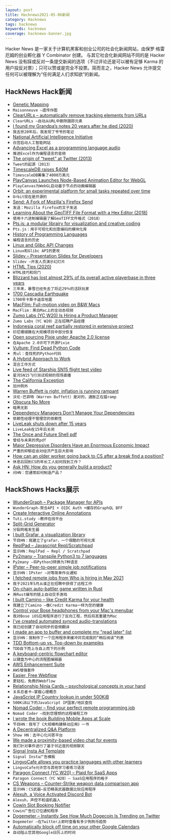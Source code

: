 ```yaml
---
layout: post
title: Hacknews2021-05-06新闻
category: Hacknews
tags: hacknews
keywords: hacknews
coverage: hacknews-banner.jpg
---
```


Hacker News 是一家关于计算机黑客和创业公司的社会化新闻网站，由保罗·格雷厄姆的创业孵化器 Y Combinator 创建。
与其它社会化新闻网站不同的是 Hacker News 没有踩或反对一条提交新闻的选项（不过评论还是可以被有足够 Karma 的用户投反对票）；只可以赞或是完全不投票。简而言之，Hacker News 允许提交任何可以被理解为“任何满足人们求知欲”的新闻。

## HackNews Hack新闻


- [Genetic Mapping](https://maisonneuve.org/article/2021/04/12/genetic-mapping/)
- `Maisonneuve –遗传作图`
- [ClearURLs – automatically remove tracking elements from URLs](https://github.com/ClearURLs/Addon/)
- `ClearURLs –自动从URL中删除跟踪元素`
- [I found my Grandpa’s notes 20 years after he died (2020)](https://medium.com/lessons-from-history/i-found-my-grandfathers-notes-20-years-after-he-died-here-s-what-i-learnt-b550a65069d7)
- `我去世20年后，我发现了爷爷的笔记`
- [National Artificial Intelligence Initiative](https://www.ai.gov/)
- `白宫启动人工智能网站`
- [Advancing Excel as a programming language audio](https://blubrry.com/microsoftresearch/76856095/120-advancing-excel-as-a-programming-language-with-andy-gordon-and-simon-peyton-jones/)
- `推进Excel作为编程语言的音频`
- [The origin of “tweet” at Twitter (2013)](https://furbo.org/2013/06/28/the-origin-of-tweet/)
- `Tweet的起源（2013）`
- [TimescaleDB raises $40M](https://blog.timescale.com/blog/40-million-to-help-developers-measure-everything-that-matters/)
- `TimescaleDB筹集了4000万美元`
- [PlayCanvas Launches Node-Based Animation Editor for WebGL](https://blog.playcanvas.com/introducing-the-anim-state-graph/)
- `PlayCanvas为WebGL启动基于节点的动画编辑器`
- [Orbit: an experimental platform for small tasks repeated over time](https://github.com/andymatuschak/orbit)
- `Orbit现在是开源的`
- [Send: A Fork of Mozilla's Firefox Send](https://github.com/timvisee/send)
- `发送：Mozilla Firefox的叉子发送`
- [Learning About the GeoTIFF File Format with a Hex Editor (2018)](https://medium.com/planet-stories/a-handy-introduction-to-cloud-optimized-geotiffs-1f2c9e716ec3)
- `使用十六进制编辑器了解GeoTIFF文件格式（2018）`
- [Pts.js: a modular librairy for visualization and creative coding](https://ptsjs.org/)
- `Pts.js：用于可视化和创意编码的模块化库`
- [History of Programming Languages](https://felleisen.org/matthias/7480-s21/index.html)
- `编程语言的历史`
- [Linux and Glibc API Changes](https://man7.org/tlpi/api_changes/index.html)
- `Linux和Glibc API的更改`
- [Slidev – Presentation Slides for Developers](https://github.com/slidevjs/slidev)
- `Slidev –开发人员演示幻灯片`
- [HTML Tips (2020)](https://markodenic.com/posts/html-tips/)
- `HTML技巧和窍门`
- [Blizzard has lost almost 29% of its overall active playerbase in three years](https://massivelyop.com/2021/05/04/activision-blizzard-q1-2021-financials-blizzard-maus-down-to-27m/)
- `三年来，暴雪已经失去了将近29％的活跃玩家`
- [1700 Cascadia Earthquake](https://en.wikipedia.org/wiki/1700_Cascadia_earthquake)
- `1700年卡斯卡迪亚地震`
- [MacFlim: Full-motion video on B&W Macs](http://www.macflim.com)
- `MacFlim：黑白Mac上的全动态视频`
- [Zumo Labs (YC W20) Is Hiring a Product Manager](https://www.workatastartup.com/jobs/43771)
- `Zumo Labs（YC W20）正在招聘产品经理`
- [Indonesia coral reef partially restored in extensive project](https://www.forbes.com/sites/johannaread/2021/05/05/the-sheba-hope-reef-brings-hope-to-coral-reefs-everywhere-you-can-help-too/)
- `印尼珊瑚礁在大规模项目中部分恢复`
- [Open sourcing Pixie under Apache 2.0 license](https://blog.px.dev/open-source-release/)
- `在Apache 2.0许可下开源Pixie`
- [Vulture: Find Dead Python Code](https://github.com/jendrikseipp/vulture)
- `秃ul：查找死的Python代码`
- [A Hybrid Approach to Work](https://blog.google/inside-google/life-at-google/hybrid-approach-work/)
- `混合工作方式`
- [Live feed of Starship SN15 flight test video](https://www.spacex.com/vehicles/starship/index.html)
- `星河SN15飞行测试视频的现场直播`
- [The California Exception](https://pxlnv.com/linklog/california-exception/)
- `加州例外`
- [Warren Buffett is right, inflation is running rampant](https://currently.att.yahoo.com/att/warren-buffett-is-right-inflation-is-running-rampant-105340040.html)
- `沃伦·巴菲特（Warren Buffett）是对的，通胀正在猖ramp`
- [Obscura No More](https://theamericanscholar.org/obscura-no-more/)
- `暗黑无影`
- [Dependency Managers Don’t Manage Your Dependencies](https://cpojer.net/posts/dependency-managers-dont-manage-your-dependencies)
- `依赖性经理不管理您的依赖性`
- [LiveLeak shuts down after 15 years](https://techstartups.com/2021/05/05/liveleak-shuts-15-years-online/)
- `LiveLeak在15年后关闭`
- [The Once and Future Shell pdf](https://angelhof.github.io/files/papers/shell-2021-hotos.pdf)
- `曾经与未来的壳pdf`
- [Major Depressive Disorders Have an Enormous Economic Impact](https://www.scientificamerican.com/article/major-depressive-disorders-have-an-enormous-economic-impact/)
- `严重的抑郁症会对经济产生巨大影响`
- [How can an older worker going back to CS after a break find a position?](item?id=27057957)
- `休息后回到CS的年长工人如何找到工作？`
- [Ask HN: How do you generally build a product?](item?id=27057978)
- `问HN：您通常如何制造产品？`


## HackShows Hacks展示

- [ WunderGraph – Package Manager for APIs](https://wundergraph.com/)
- `WunderGraph-聚合API + OIDC Auth +缓存的GraphQL BFF`
- [ Create Interactive Online Annotations](https://tuti.study)
- `Tuti.study –教师在线平台`
- [ Split-Grid Generator](https://split.js.org/#/split-grid)
- `分裂网格发生器`
- [ I built Grafar, a visualization library](https://thoughtspile.github.io/grafar?new)
- `节目HN：我建立了grafar，一个很酷的可视化库`
- [ ReplPad – Javascript Repl/Scratchpad](https://replpad.com/)
- `显示HN：ReplPad – Repl / Scratchpad`
- [ Py2many – Transpile Python3 to 7 languages](https://github.com/adsharma/py2many)
- `Py2many –将Python3转换为7种语言`
- [ IPster – Peer-to-peer simple job notifications](https://ipster.io/)
- `显示HN：IPster –对等简单作业通知`
- [ I fetched remote jobs from Who is hiring in May 2021](https://remotehunt.com/hacker-news/remote-jobs)
- `我于2021年5月从谁正在招聘中获得了远程工作`
- [ On-chain auto-battler game written in Rust](https://github.com/OpenEmojiBattler/open-emoji-battler)
- `用Rust编写的链上自动交手游戏`
- [ I built Camino – like Credit Karma for your health](http://caminohealthapp.com)
- `我建立了Camino –像Credit Karma一样为您的健康`
- [ Control your Bose headphones from your Mac's menubar](https://boze.app)
- `我对Bose iOS应用程序进行了反向工程，然后将其重建为Mac`
- [ I've created automated synced audio-translations](https://polyvid.io/video/yt/trWrEWfhTVg/en/male)
- `我已经创建了自动同步的音频翻译`
- [ I made an app to buffer and complete my "read later" list](https://closetab.email/inbox)
- `显示HN：我制作了一个应用程序来缓冲并完成我的“稍后阅读”列表`
- [ TDD Bottom-up vs. Top-down by examples](https://gungor.github.io/article/2021/05/02/tdd-outsidein-vs-insideout.html)
- `TDD自下而上与自上而下的示例`
- [ A keyboard-centric flowchart editor](https://www.knotend.com/)
- `以键盘为中心的流程图编辑器`
- [ AWS Enhancement Suite](https://chrome.google.com/webstore/detail/deref-%E2%80%94-aws-enhancement-s/nankdihhphnhbfhhcpncdfofgfdbfpmo)
- `AWS增强套件`
- [ Easier, Free Webflow](https://aspect.app?source=yc)
- `更轻松，免费的Webflow`
- [ Relationship Ninja Cards – psychological concepts in your hand](https://empathy.freyasense.com/)
- `关系忍者卡–掌握心理概念`
- [ JavaScript IP Country lookup in under 500KiB](https://www.npmjs.com/package/ip3country)
- `500KiB以下的JavaScript IP国家/地区查找`
- [ Nomad Coder – find your perfect remote programming job](https://nomadcoder.work/)
- `Nomad Coder –找到您理想的远程编程工作`
- [ I wrote the book Building Mobile Apps at Scale](http://mobileatscale.com/)
- `节目HN：我写了《大规模构建移动应用》一书`
- [ A Decentralized Q&A Platform](https://musing.io)
- `Show HN：去中心化问答平台`
- [ We made a proximity-based video chat for events](https://unnamed.chat)
- `我们针对事件进行了基于邻近度的视频聊天`
- [ Signal Insta Ad Template](https://tacix.at/experiments/signal.html)
- `Signal Insta广告模板`
- [ LingvoCafe allows you practice languages with other learners](https://www.lingvo.cafe/)
- `LingvoCafe允许您与其他学习者练习语言`
- [ Paragon Connect (YC W20) – Plaid for SaaS Apps](item?id=27050798)
- `Paragon Connect（YC W20）– SaaS应用程序的格子`
- [ CS Weapons – Counter-Strike weapon data comparison app](https://www.csweapons.com)
- `显示HN：CS武器–反恐精英武器数据比较应用程序`
- [ Alexuh, a Voice Activated Discord Bot](https://alexuh.com)
- `Alexuh，声控不和谐机器人`
- [ Cowin Slot Booking Notifier](https://www.findmyslots.com/)
- `Cowin广告位订位通知程序`
- [ Dogemeter – Instantly See How Much Dogecoin Is Trending on Twitter](https://dogemeter.netlify.app/)
- `Dogemeter –在Twitter上即时查看有多少狗狗币趋势`
- [ Automatically block off time on your other Google Calendars](https://calendarpush.com/)
- `自动阻止您其他Google日历上的时间`

